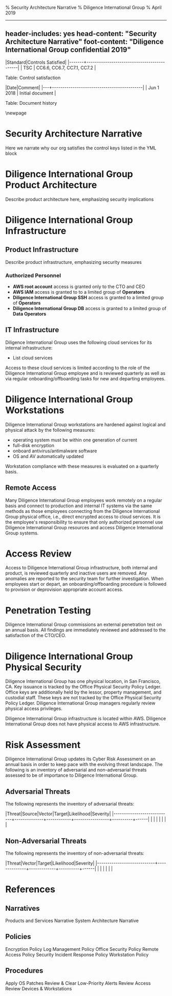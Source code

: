 % Security Architecture Narrative
% Diligence International Group
% April 2019

---
header-includes: yes
head-content: "Security Architecture Narrative"
foot-content: "Diligence International Group confidential 2019"
---

|Standard|Controls Satisfied|
|-------+--------------------------------------------|
| TSC | CC6.6, CC6.7, CC7.1, CC7.2 |

Table: Control satisfaction


|Date|Comment|
|---+--------------------------------------------|
| Jun 1 2018 | Initial document |

Table: Document history


\newpage


# Security Architecture Narrative

Here we narrate why our org satisfies the control keys listed in the YML block

# Diligence International Group Product Architecture

Describe product architecture here, emphasizing security implications

# Diligence International Group Infrastructure

## Product Infrastructure

Describe product infrastructure, emphasizing security measures

### Authorized Personnel

- **AWS root account** access is granted only to the CTO and CEO
- **AWS IAM** access is granted to to a limited group of **Operators**
- **Diligence International Group SSH** access is granted to a limited group of **Operators**
- **Diligence International Group DB** access is granted to a limited group of **Data Operators**

## IT Infrastructure

Diligence International Group uses the following cloud services for its internal infrastructure:

- List cloud services

Access to these cloud services is limited according to the role of the Diligence International Group employee and is reviewed quarterly as well as via regular onboarding/offboarding tasks for new and departing employees.

# Diligence International Group Workstations

Diligence International Group workstations are hardened against logical and physical attack by the following measures:

- operating system must be within one generation of current
- full-disk encryption
- onboard antivirus/antimalware software
- OS and AV automatically updated

Workstation compliance with these measures is evaluated on a quarterly basis.

## Remote Access

Many Diligence International Group employees work remotely on a regular basis and connect to production and internal IT systems via the same methods as those employees connecting from the Diligence International Group physical office, i.e., direct encrypted access to cloud services. It is the employee's responsibility to ensure that only authorized personnel use Diligence International Group resources and access Diligence International Group systems.

# Access Review

Access to Diligence International Group infrastructure, both internal and product, is reviewed quarterly and inactive users are removed. Any anomalies are reported to the security team for further investigation. When employees start or depart, an onboarding/offboarding procedure is followed to provision or deprovision appropriate account access.

# Penetration Testing

Diligence International Group commissions an external penetration test on an annual basis. All findings are immediately reviewed and addressed to the satisfaction of the CTO/CEO.

# Diligence International Group Physical Security

Diligence International Group has one physical location, in San Francisco, CA. Key issuance is tracked by the Office Physical Security Policy Ledger. Office keys are additionally held by the lessor, property management, and custodial staff. These keys are not tracked by the Office Physical Security Policy Ledger. Diligence International Group managers regularly review physical access privileges.

Diligence International Group infrastructure is located within AWS. Diligence International Group does not have physical access to AWS infrastructure.

# Risk Assessment

Diligence International Group updates its Cyber Risk Assessment on an annual basis in order to keep pace with the evolving threat landscape. The following is an inventory of adversarial and non-adversarial threats assessed to be of importance to Diligence International Group.

## Adversarial Threats

The following represents the inventory of adversarial threats:

|Threat|Source|Vector|Target|Likelihood|Severity|
|----------------------------+--------------+------------+-----------------+----------+------|
| | | | | | |

## Non-Adversarial Threats

The following represents the inventory of non-adversarial threats:

|Threat|Vector|Target|Likelihood|Severity|
|----------------------------+--------------+-------------+----------+------|
| | | | | |

# References

## Narratives

Products and Services Narrative
System Architecture Narrative

## Policies

Encryption Policy
Log Management Policy
Office Security Policy
Remote Access Policy
Security Incident Response Policy
Workstation Policy

## Procedures

Apply OS Patches
Review & Clear Low-Priority Alerts
Review Access
Review Devices & Workstations


